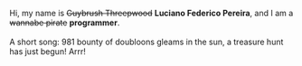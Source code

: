 Hi, my name is ~~Guybrush Threepwood~~ **Luciano Federico Pereira**, and I am a ~~wannabe pirate~~ **programmer**.<br><br>A short song: 981 bounty of doubloons gleams in the sun, a treasure hunt has just begun! Arrr!
